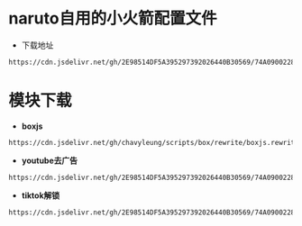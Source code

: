 # naruto自用的小火箭配置文件
- 下载地址
```shell
https://cdn.jsdelivr.net/gh/2E98514DF5A395297392026440B30569/74A0900228477B1AFB516F52AE0BFFB6/naruto.conf
```
# 模块下载
- **boxjs**
```shell
https://cdn.jsdelivr.net/gh/chavyleung/scripts/box/rewrite/boxjs.rewrite.surge.sgmodule
```
- **youtube去广告**
```shell
https://cdn.jsdelivr.net/gh/2E98514DF5A395297392026440B30569/74A0900228477B1AFB516F52AE0BFFB6/youtube_ads.module
```
- **tiktok解锁**
```shell
https://cdn.jsdelivr.net/gh/2E98514DF5A395297392026440B30569/74A0900228477B1AFB516F52AE0BFFB6/tiktok_unlock.module
```
